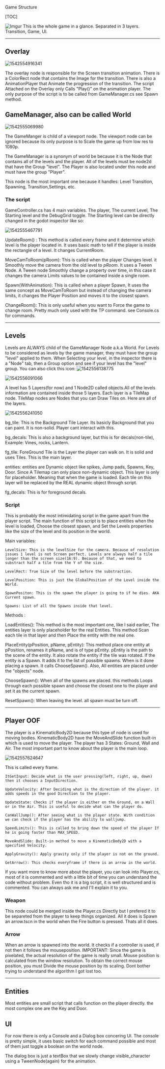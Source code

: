 Game Structure

[TOC]

![Imgur](https://i.imgur.com/MCOK9bx.png) This is the whole game in a glance. Separated in 3 layers. Transition, Game, UI.



-----

## Overlay 

![1542554916341](https://i.imgur.com/TcDOn98.png)

The overlay node is responsible for the Screen transition animation. There is a ColorRect node that contains the Image for the transition. There is also a AnimationPlayer that Animate the progression of the transition. The script Attached on the Overlay only Calls "Play()" on the animation player. The only purpose of the script is to be called from GameManager.cs see Spawn method.

## GameManager, also can be called World

![1542555069980](https://i.imgur.com/EhKgVeD.png)

The GameManger is child of a viewport node. The viewport node can be ignored because its only purpose is to Scale the game up from low res to 1080p.

The GameManager is a synonym of world be because it is the Node that contains all of the levels and the player. All of the levels must be node2d that have the Group "level". The Player is also located under this node and must have the group "Player". 

This node is the most important one because it handles: Level Transition, Spawning, Transition,Settings, etc.

### The script 

GameController.cs has 4 main variables. The player, The current Level, The Starting level and the DebugGrid toggle. The Starting level can be directly changed in the godot inspector like so:

![1542555467791](https://i.imgur.com/E0ZzfyP.png)

UpdateRoom() : This method is called every frame and it determine which level is the player located in. It uses basic math to tell if the player is inside the rectangle of a level. It changes CurrentRoom.

MoveCamToRoom(pRoom): This is called when the player Changes level. it Smoothly move the camera from the old level to *pRoom*. It uses a Tween Node. A Tween node Smoothly change a property over time, in this case it changes the camera Limits values to be contained inside a single room.

Spawn(WithAnimation): This is called when a player Spawn, It uses the same concept as MoveCamToRoom but instead of changing the camera limits, it changes the Player Position and moves it to the closest spawn.	

ChangeRoom(): This is only useful when you want to Force the game to change room. Pretty much only used with the TP command. see Console.cs for commands.

----

## Levels

Levels are ALWAYS child of the GameManager Node a.k.a World. For Levels to be considered as levels by the game manager, they must have the group "level" applied to them. When Selecting your level, in the inspector there is a "Node" tab, then a Group option and see if your level has the "level" group. You can also click this icon: ![1542556138775](https://i.imgur.com/8EQFFsi.png)

![1542556091066](https://i.imgur.com/gYfyUbY.png)

A level has 5 Layers(for now) and 1 Node2D called objects.All of the levels information are contained inside those 5 layers. Each layer is a TileMap node. TileMap nodes are Nodes that you can Draw Tiles on. Here are all of the layers.

![1542556241050](https://i.imgur.com/HRsHWW3.png)

bg_tile: This is the Background Tile Layer. Its basicly Background that you can paint. It is non-solid. Player cant interact with this.

bg_decals: This is also a background layer, but this is for decals(non-tile), Example: Vines, rocks, Lantern.

fg_tile: ForeGround Tile is the Layer the player can walk on. It is solid and uses Tiles. This is the main layer.

entities: entities are Dynamic object like spikes, Jump pads, Spawns, Key, Door. Since A Tilemap can only place non-dynamic object. This layer is only for placeholder. Meaning that when the game is loaded. Each tile on this layer will be replaced by the REAL dynamic object through script.

fg_decals: This is for foreground decals.

### Script

This is probably the most intimidating script in the game apart from the player script. The main function of this script is to place entities when the level is loaded, Choose the closest spawn, and Set the Levels properties like the size of the level and its position in the world.

Main variables:

```
LevelSize: This is the levelSize for the camera. Because of resolution issues 1 level is not Screen perfect. Levels are always half a tile longer than the screen size(16:9). Because of that, we need to substract half a tile from the Y of the size.

LevelRect: True Size of the level before the substraction.

LevelPosition: This is just the GlobalPosition of the Level inside the World.

SpawnPositon: This is the spawn the player is going to if he dies. AKA Current spawn.

Spawns: List of all the Spawns inside that level.
```

Methods :

LoadEntities(): This method is the most important one, like I said earlier, The entities layer is only placeholder for the real Entities. This method Scan each tile in that layer and then Place the entity with the real one. 

PlaceEntity(pPosition, pName, pEntity): This method place one entity at pPosition, renames it pName, and is of type pEntity. pEntity is the path to the scene of the entity. It also rotate the entity if the tile was rotated. If the entity is a Spawn. It adds it to the list of possible spawns. When is it done placing a spawn. It calls ChooseSpawn(). Also, All entities are placed under the "objects" node.

ChooseSpawn(): When all of the spawns are placed. this methods Loops through each possible spawn and choose the closest one to the player and set it as the current spawn.

ResetSpawn(): When leaving the level. all spawn must be turn off.

----

## Player OOF

The player is a KinematicBody2D because this type of node is used for moving bodies. KinematicBody2D have the MoveAndSlide function built-in which is used to move the player. The player has 3 States: Ground, Wall and Air. The most important part to know about the player is the main loop.

![1542557624647](https://i.imgur.com/aoPyqyz.png)

This is called every frame.

```
ItGetInput: Decide what is the user pressing(left, right, up, down) then it chooses a InputDirection.

UpdateVelocity: After Deciding what is the direction of the player. it adds speeds in the good Direction to the player.

UpdateState: Checks if the player is either on the Ground, on a Wall or in the Air. This is useful to decide what can the player do.

CanWallJump(): After seeing what is the player state. With condition we can check if the player has the ability to walljump.

SpeedLimits(): This is called to bring down the speed of the player If he is going faster than MAX_SPEED.

MoveAndSlide: Built-in method to move a KinematicBody2D with a specified Velocity.

ApplyGravity(): Apply gravity only if the player is not on the ground.

GetArrow(): This checks everyframe if there is an arrow in the world.
```

If you want more to know more about the player, you can look into Player.cs, most of it is commented and with a little bit of time you can understand the code without problem. Even tho it is a big script, it is well structured and is commented. You can always ask me and I'll explain it to you.

### Weapon

This node could be merged inside the Player.cs Directly but I prefered it to be separeted from the player to keep things organized. All it does is Spawn an arrow.tscn in the world when the Fire button is pressed. Thats all it does.

### Arrow

When an arrow is spawned into the world. It checks if a controller is used, if not then it follows the mouseposition. IMPORTANT: Since the game is pixelated, the actual resolution of the game is really small. Mouse position is calculated from the window resolution. To obtain the correct mouse position, you must Divide the mouse position by its scaling. Dont bother trying to understand the algorithm I got lost too.

----

## Entities

Most entities are small script that calls function on the player directly. the most complex one are the Key and Door.

## UI

For now there is only a Console and a Dialog box concering UI. The console is pretty simple, it uses basic switch for each command possible and most of them just toggle a boolean on the world node.

The dialog box is just a textBox that we slowly change visible_character using a TweenNode(again) for the animation.